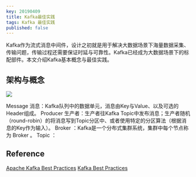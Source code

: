 ```yaml
---
key: 20190409
title: Kafka最佳实践
tags: Kafka 最佳实践 
published: false
---
```


Kafka作为流式消息中间件，设计之初就是用于解决大数据场景下海量数据采集、传输问题，传输过程还需要保证时延与可靠性。Kafka已经成为大数据场景下的标配部件。本文介绍Kafka基本概念与最佳实践。

## 架构与概念

![](https://image.slidesharecdn.com/april61500hortonworksreddy-170411145606/95/apache-kafka-best-practices-3-638.jpg?cb=1491922600)

Message 消息：Kafka队列中的数据单元，消息由Key与Value、以及可选的Header组成。
Producer 生产者：生产者往Kafka Topic中发布消息；生产者随机（round-robin）的将消息写到Topic分区中、或者使用特定的分区算法（根据消息的Key作为输入）。
Broker ：Kafka是一个分布式集群系统，集群中每个节点称为 Broker 。
Topic ：

## Reference
[Apache Kafka Best Practices](https://www.slideshare.net/HadoopSummit/apache-kafka-best-practices)
[Kafka Best Practices](https://community.hortonworks.com/articles/80813/kafka-best-practices-1.html)
[](https://blog.newrelic.com/engineering/kafka-best-practices/)

